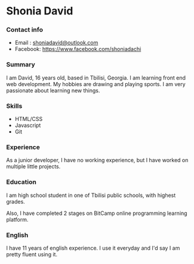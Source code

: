 # Shonia David

### Contact info
* Email : shoniadavid@outlook.com
* Facebook: https://www.facebook.com/shoniadachi

### Summary
I am David, 16 years old, based in Tbilisi, Georgia. I am learning front end web development. My hobbies are drawing and playing sports. I am very passionate about learning new things.

### Skills 
* HTML/CSS
* Javascript
* Git

### Experience
As a junior developer, I have no working experience, but I have worked on multiple little projects.


### Education
I am high school student in one of Tbilisi public schools, with highest grades.

Also, I have completed 2 stages on BitCamp online programming learning platform.

### English
I have 11 years of english experience. I use it everyday and I'd say I am pretty fluent using it.